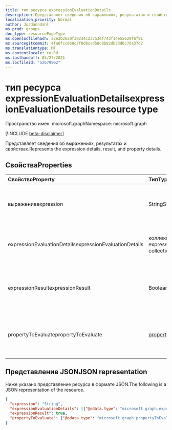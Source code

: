 ```yaml
---
title: тип ресурса expressionEvaluationDetails
description: Представляет сведения об выражениях, результатах и свойствах.
localization_priority: Normal
author: Jordanndahl
ms.prod: groups
doc_type: resourcePageType
ms.openlocfilehash: a2e2b2620f30234c23753ef743f14e55e29f6f91
ms.sourcegitcommit: 4fa6fcc058c7f8d8cad58c0b82db23d6c7da37d2
ms.translationtype: MT
ms.contentlocale: ru-RU
ms.lasthandoff: 05/27/2021
ms.locfileid: "52679902"
---
```

# <a name="expressionevaluationdetails-resource-type"></a><span data-ttu-id="8539d-103">тип ресурса expressionEvaluationDetails</span><span class="sxs-lookup"><span data-stu-id="8539d-103">expressionEvaluationDetails resource type</span></span>

<span data-ttu-id="8539d-104">Пространство имен: microsoft.graph</span><span class="sxs-lookup"><span data-stu-id="8539d-104">Namespace: microsoft.graph</span></span>

[!INCLUDE [beta-disclaimer](../../includes/beta-disclaimer.md)]

<span data-ttu-id="8539d-105">Представляет сведения об выражениях, результатах и свойствах.</span><span class="sxs-lookup"><span data-stu-id="8539d-105">Represents the expression details, result, and property details.</span></span>

## <a name="properties"></a><span data-ttu-id="8539d-106">Свойства</span><span class="sxs-lookup"><span data-stu-id="8539d-106">Properties</span></span>

| <span data-ttu-id="8539d-107">Свойство</span><span class="sxs-lookup"><span data-stu-id="8539d-107">Property</span></span>     | <span data-ttu-id="8539d-108">Тип</span><span class="sxs-lookup"><span data-stu-id="8539d-108">Type</span></span>        | <span data-ttu-id="8539d-109">Описание</span><span class="sxs-lookup"><span data-stu-id="8539d-109">Description</span></span> |
|:-------------|:------------|:------------|
| <span data-ttu-id="8539d-110">выражение</span><span class="sxs-lookup"><span data-stu-id="8539d-110">expression</span></span> | <span data-ttu-id="8539d-111">String</span><span class="sxs-lookup"><span data-stu-id="8539d-111">String</span></span> | <span data-ttu-id="8539d-112">Представляет выражение, которое было оценено.</span><span class="sxs-lookup"><span data-stu-id="8539d-112">Represents expression which has been evaluated.</span></span> |
| <span data-ttu-id="8539d-113">expressionEvaluationDetails</span><span class="sxs-lookup"><span data-stu-id="8539d-113">expressionEvaluationDetails</span></span> | <span data-ttu-id="8539d-114">коллекция expressionEvaluationDetails</span><span class="sxs-lookup"><span data-stu-id="8539d-114">expressionEvaluationDetails collection</span></span> | <span data-ttu-id="8539d-115">Представляет сведения об оценке выражения.</span><span class="sxs-lookup"><span data-stu-id="8539d-115">Represents the details of the evaluation of the expression.</span></span> |
| <span data-ttu-id="8539d-116">expressionResult</span><span class="sxs-lookup"><span data-stu-id="8539d-116">expressionResult</span></span> | <span data-ttu-id="8539d-117">Boolean</span><span class="sxs-lookup"><span data-stu-id="8539d-117">Boolean</span></span> | <span data-ttu-id="8539d-118">Представляет значение результата текущего выражения.</span><span class="sxs-lookup"><span data-stu-id="8539d-118">Represents the value of the result of the current expression.</span></span> |
| <span data-ttu-id="8539d-119">propertyToEvaluate</span><span class="sxs-lookup"><span data-stu-id="8539d-119">propertyToEvaluate</span></span> | [<span data-ttu-id="8539d-120">propertyToEvaluate</span><span class="sxs-lookup"><span data-stu-id="8539d-120">propertyToEvaluate</span></span>](propertytoevaluate.md) | <span data-ttu-id="8539d-121">Определяет имя свойства и значение этого свойства.</span><span class="sxs-lookup"><span data-stu-id="8539d-121">Defines the name of the property and the value of that property.</span></span> |

## <a name="json-representation"></a><span data-ttu-id="8539d-122">Представление JSON</span><span class="sxs-lookup"><span data-stu-id="8539d-122">JSON representation</span></span>

<span data-ttu-id="8539d-123">Ниже указано представление ресурса в формате JSON.</span><span class="sxs-lookup"><span data-stu-id="8539d-123">The following is a JSON representation of the resource.</span></span>

<!-- {
  "blockType": "resource",
  "optionalProperties": [

  ],
  "@odata.type": "microsoft.graph.expressionEvaluationDetails",
  "baseType": null
}-->

```json
{
  "expression": "String",
  "expressionEvaluationDetails": [{"@odata.type": "microsoft.graph.expressionEvaluationDetails"}],
  "expressionResult": true,
  "propertyToEvaluate": {"@odata.type": "microsoft.graph.propertyToEvaluate"}
}
```

<!-- uuid: 16cd6b66-4b1a-43a1-adaf-3a886856ed98
2019-02-04 14:57:30 UTC -->
<!-- {
  "type": "#page.annotation",
  "description": "expressionEvaluationDetails resource",
  "keywords": "",
  "section": "documentation",
  "tocPath": ""
}-->



